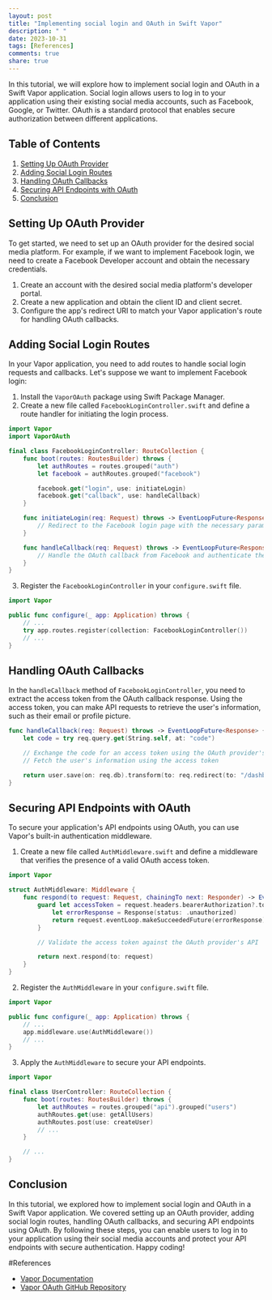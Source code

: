 ```yaml
---
layout: post
title: "Implementing social login and OAuth in Swift Vapor"
description: " "
date: 2023-10-31
tags: [References]
comments: true
share: true
---
```


In this tutorial, we will explore how to implement social login and OAuth in a Swift Vapor application. Social login allows users to log in to your application using their existing social media accounts, such as Facebook, Google, or Twitter. OAuth is a standard protocol that enables secure authorization between different applications.

## Table of Contents
1. [Setting Up OAuth Provider](#setting-up-oauth-provider)
2. [Adding Social Login Routes](#adding-social-login-routes)
3. [Handling OAuth Callbacks](#handling-oauth-callbacks)
4. [Securing API Endpoints with OAuth](#securing-api-endpoints-with-oauth)
5. [Conclusion](#conclusion)

## Setting Up OAuth Provider

To get started, we need to set up an OAuth provider for the desired social media platform. For example, if we want to implement Facebook login, we need to create a Facebook Developer account and obtain the necessary credentials.

1. Create an account with the desired social media platform's developer portal.
2. Create a new application and obtain the client ID and client secret.
3. Configure the app's redirect URI to match your Vapor application's route for handling OAuth callbacks.

## Adding Social Login Routes

In your Vapor application, you need to add routes to handle social login requests and callbacks. Let's suppose we want to implement Facebook login:

1. Install the `VaporOAuth` package using Swift Package Manager.
2. Create a new file called `FacebookLoginController.swift` and define a route handler for initiating the login process.

```swift
import Vapor
import VaporOAuth

final class FacebookLoginController: RouteCollection {
    func boot(routes: RoutesBuilder) throws {
        let authRoutes = routes.grouped("auth")
        let facebook = authRoutes.grouped("facebook")

        facebook.get("login", use: initiateLogin)
        facebook.get("callback", use: handleCallback)
    }

    func initiateLogin(req: Request) throws -> EventLoopFuture<Response> {
        // Redirect to the Facebook login page with the necessary parameters
    }

    func handleCallback(req: Request) throws -> EventLoopFuture<Response> {
        // Handle the OAuth callback from Facebook and authenticate the user
    }
}
```

3. Register the `FacebookLoginController` in your `configure.swift` file.

```swift
import Vapor

public func configure(_ app: Application) throws {
    // ...
    try app.routes.register(collection: FacebookLoginController())
    // ...
}
```

## Handling OAuth Callbacks

In the `handleCallback` method of `FacebookLoginController`, you need to extract the access token from the OAuth callback response. Using the access token, you can make API requests to retrieve the user's information, such as their email or profile picture.

```swift
func handleCallback(req: Request) throws -> EventLoopFuture<Response> {
    let code = try req.query.get(String.self, at: "code")

    // Exchange the code for an access token using the OAuth provider's API
    // Fetch the user's information using the access token

    return user.save(on: req.db).transform(to: req.redirect(to: "/dashboard"))
}
```

## Securing API Endpoints with OAuth

To secure your application's API endpoints using OAuth, you can use Vapor's built-in authentication middleware.

1. Create a new file called `AuthMiddleware.swift` and define a middleware that verifies the presence of a valid OAuth access token.

```swift
import Vapor

struct AuthMiddleware: Middleware {
    func respond(to request: Request, chainingTo next: Responder) -> EventLoopFuture<Response> {
        guard let accessToken = request.headers.bearerAuthorization?.token else {
            let errorResponse = Response(status: .unauthorized)
            return request.eventLoop.makeSucceededFuture(errorResponse)
        }

        // Validate the access token against the OAuth provider's API

        return next.respond(to: request)
    }
}
```

2. Register the `AuthMiddleware` in your `configure.swift` file.

```swift
import Vapor

public func configure(_ app: Application) throws {
    // ...
    app.middleware.use(AuthMiddleware())
    // ...
}
```

3. Apply the `AuthMiddleware` to secure your API endpoints.

```swift
import Vapor

final class UserController: RouteCollection {
    func boot(routes: RoutesBuilder) throws {
        let authRoutes = routes.grouped("api").grouped("users")
        authRoutes.get(use: getAllUsers)
        authRoutes.post(use: createUser)
        // ...
    }

    // ...
}
```

## Conclusion

In this tutorial, we explored how to implement social login and OAuth in a Swift Vapor application. We covered setting up an OAuth provider, adding social login routes, handling OAuth callbacks, and securing API endpoints using OAuth. By following these steps, you can enable users to log in to your application using their social media accounts and protect your API endpoints with secure authentication. Happy coding!

#References
- [Vapor Documentation](https://docs.vapor.codes)
- [Vapor OAuth GitHub Repository](https://github.com/vapor-community/oauth-provider)